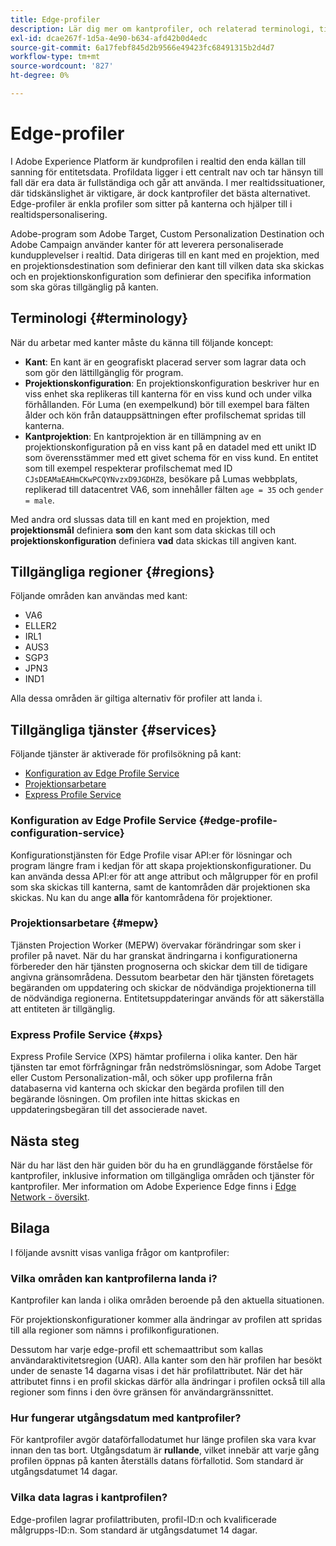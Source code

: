 ```yaml
---
title: Edge-profiler
description: Lär dig mer om kantprofiler, och relaterad terminologi, tillgängliga områden för kantprofiler samt tillgängliga tjänster för kantprofiler.
exl-id: dcae267f-1d5a-4e90-b634-afd42b0d4edc
source-git-commit: 6a17febf845d2b9566e49423fc68491315b2d4d7
workflow-type: tm+mt
source-wordcount: '827'
ht-degree: 0%

---
```


# Edge-profiler

I Adobe Experience Platform är kundprofilen i realtid den enda källan till sanning för entitetsdata. Profildata ligger i ett centralt nav och tar hänsyn till fall där era data är fullständiga och går att använda. I mer realtidssituationer, där tidskänslighet är viktigare, är dock kantprofiler det bästa alternativet. Edge-profiler är enkla profiler som sitter på kanterna och hjälper till i realtidspersonalisering.

Adobe-program som Adobe Target, Custom Personalization Destination och Adobe Campaign använder kanter för att leverera personaliserade kundupplevelser i realtid. Data dirigeras till en kant med en projektion, med en projektionsdestination som definierar den kant till vilken data ska skickas och en projektionskonfiguration som definierar den specifika information som ska göras tillgänglig på kanten.

## Terminologi {#terminology}

När du arbetar med kanter måste du känna till följande koncept:

- **Kant**: En kant är en geografiskt placerad server som lagrar data och som gör den lättillgänglig för program.
- **Projektionskonfiguration**: En projektionskonfiguration beskriver hur en viss enhet ska replikeras till kanterna för en viss kund och under vilka förhållanden. För Luma (en exempelkund) bör till exempel bara fälten ålder och kön från datauppsättningen efter profilschemat spridas till kanterna.
- **Kantprojektion**: En kantprojektion är en tillämpning av en projektionskonfiguration på en viss kant på en datadel med ett unikt ID som överensstämmer med ett givet schema för en viss kund. En entitet som till exempel respekterar profilschemat med ID `CJsDEAMaEAHmCKwPCQYNvzxD9JGDHZ8`, besökare på Lumas webbplats, replikerad till datacentret VA6, som innehåller fälten `age = 35` och `gender = male`.

Med andra ord slussas data till en kant med en projektion, med **projektionsmål** definiera **som** den kant som data skickas till och **projektionskonfiguration** definiera **vad** data skickas till angiven kant.

## Tillgängliga regioner {#regions}

Följande områden kan användas med kant:

- VA6
- ELLER2
- IRL1
- AUS3
- SGP3
- JPN3
- IND1

Alla dessa områden är giltiga alternativ för profiler att landa i.

## Tillgängliga tjänster {#services}

Följande tjänster är aktiverade för profilsökning på kant:

- [Konfiguration av Edge Profile Service](#edge-profile-configuration-service)
- [Projektionsarbetare](#mepw)
- [Express Profile Service](#xps)

### Konfiguration av Edge Profile Service {#edge-profile-configuration-service}

Konfigurationstjänsten för Edge Profile visar API:er för lösningar och program längre fram i kedjan för att skapa projektionskonfigurationer. Du kan använda dessa API:er för att ange attribut och målgrupper för en profil som ska skickas till kanterna, samt de kantområden där projektionen ska skickas. Nu kan du ange **alla** för kantområdena för projektioner.

### Projektionsarbetare {#mepw}

Tjänsten Projection Worker (MEPW) övervakar förändringar som sker i profiler på navet. När du har granskat ändringarna i konfigurationerna förbereder den här tjänsten prognoserna och skickar dem till de tidigare angivna gränsområdena. Dessutom bearbetar den här tjänsten företagets begäranden om uppdatering och skickar de nödvändiga projektionerna till de nödvändiga regionerna. Entitetsuppdateringar används för att säkerställa att entiteten är tillgänglig.

### Express Profile Service {#xps}

Express Profile Service (XPS) hämtar profilerna i olika kanter. Den här tjänsten tar emot förfrågningar från nedströmslösningar, som Adobe Target eller Custom Personalization-mål, och söker upp profilerna från databaserna vid kanterna och skickar den begärda profilen till den begärande lösningen. Om profilen inte hittas skickas en uppdateringsbegäran till det associerade navet.

## Nästa steg

När du har läst den här guiden bör du ha en grundläggande förståelse för kantprofiler, inklusive information om tillgängliga områden och tjänster för kantprofiler. Mer information om Adobe Experience Edge finns i [Edge Network - översikt](../web-sdk/home.md#edge-network).

## Bilaga

I följande avsnitt visas vanliga frågor om kantprofiler:

### Vilka områden kan kantprofilerna landa i?

Kantprofiler kan landa i olika områden beroende på den aktuella situationen.

För projektionskonfigurationer kommer alla ändringar av profilen att spridas till alla regioner som nämns i profilkonfigurationen.

Dessutom har varje edge-profil ett schemaattribut som kallas användaraktivitetsregion (UAR). Alla kanter som den här profilen har besökt under de senaste 14 dagarna visas i det här profilattributet. När det här attributet finns i en profil skickas därför alla ändringar i profilen också till alla regioner som finns i den övre gränsen för användargränssnittet.

### Hur fungerar utgångsdatum med kantprofiler?

För kantprofiler avgör dataförfallodatumet hur länge profilen ska vara kvar innan den tas bort. Utgångsdatum är **rullande**, vilket innebär att varje gång profilen öppnas på kanten återställs datans förfallotid. Som standard är utgångsdatumet 14 dagar.

### Vilka data lagras i kantprofilen?

Edge-profilen lagrar profilattributen, profil-ID:n och kvalificerade målgrupps-ID:n. Som standard är utgångsdatumet 14 dagar.
